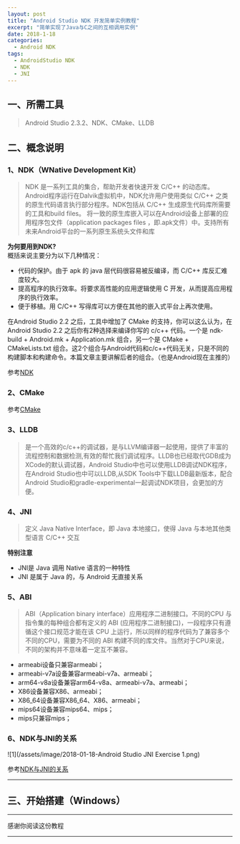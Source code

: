 ```yaml
---
layout: post
title: "Android Studio NDK 开发简单实例教程"
excerpt: "简单实现了Java与C之间的互相调用实例"
date: 2018-1-18
categories:
  - Android NDK
tags:
  - AndroidStudio NDK
  - NDK
  - JNI
---
```


## 一、所需工具
> Android Studio 2.3.2、NDK、CMake、LLDB

## 二、概念说明
### 1、NDK（WNative Development Kit） 
> NDK 是一系列工具的集合，帮助开发者快速开发 C/C++ 的动态库。Android程序运行在Dalvik虚拟机中，NDK允许用户使用类似 C/C++ 之类的原生代码语言执行部分程序。NDK包括从 C/C++ 生成原生代码库所需要的工具和build files。
将一致的原生库嵌入可以在Android设备上部署的应用程序包文件（application packages files ，即.apk文件）中。支持所有未来Android平台的一系列原生系统头文件和库

**为何要用到NDK?**  
概括来说主要分为以下几种情况：
- 代码的保护。由于 apk 的 java 层代码很容易被反编译，而 C/C++ 库反汇难度较大。
- 提高程序的执行效率。将要求高性能的应用逻辑使用 C 开发，从而提高应用程序的执行效率。
- 便于移植。用 C/C++ 写得库可以方便在其他的嵌入式平台上再次使用。

在Android Studio 2.2 之后，工具中增加了 CMake 的支持，你可以这么认为，在 Android Studio 2.2 之后你有2种选择来编译你写的 c/c++ 代码。一个是 ndk-build + Android.mk + Application.mk 组合，另一个是 CMake + CMakeLists.txt 组合。这2个组合与Android代码和c/c++代码无关，只是不同的构建脚本和构建命令。本篇文章主要讲解后者的组合。（也是Android现在主推的）
  
参考[NDK](https://baike.baidu.com/item/NDK/5967464?fr=aladdin)

### 2、CMake
参考[CMake](https://baike.baidu.com/item/cmake)

### 3、LLDB
> 是一个高效的c/c++的调试器，是与LLVM编译器一起使用，提供了丰富的流程控制和数据检测,有效的帮忙我们调试程序。LLDB也已经取代GDB成为XCode的默认调试器，Android Studio中也可以使用LLDB调试NDK程序，在Android Studio也中可以LLDB,从SDK Tools中下载LLDB最新版本，配合Android Studio和gradle-experimental一起调试NDK项目，会更加的方便。

### 4、JNI
> 定义 Java Native Interface，即 Java 本地接口，使得 Java 与本地其他类型语言 C/C++ 交互

**特别注意**
- JNI是 Java 调用 Native 语言的一种特性
- JNI 是属于 Java 的，与 Android 无直接关系

### 5、ABI
> ABI（Application binary interface）应用程序二进制接口。不同的CPU 与指令集的每种组合都有定义的 ABI (应用程序二进制接口)，一段程序只有遵循这个接口规范才能在该 CPU 上运行，所以同样的程序代码为了兼容多个不同的CPU，需要为不同的 ABI 构建不同的库文件。当然对于CPU来说，不同的架构并不意味着一定互不兼容。

- armeabi设备只兼容armeabi；
- armeabi-v7a设备兼容armeabi-v7a、armeabi；
- arm64-v8a设备兼容arm64-v8a、armeabi-v7a、armeabi；
- X86设备兼容X86、armeabi；
- X86_64设备兼容X86_64、X86、armeabi；
- mips64设备兼容mips64、mips；
- mips只兼容mips；

### 6、NDK与JNI的关系
![1](/assets/image/2018-01-18-Android Studio JNI Exercise 1.png)  

参考[NDK与JNI的关系](http://blog.csdn.net/carson_ho/article/details/73250163)

-------------------

## 三、开始搭建（Windows）



-------------------

感谢你阅读这份教程

-------------------